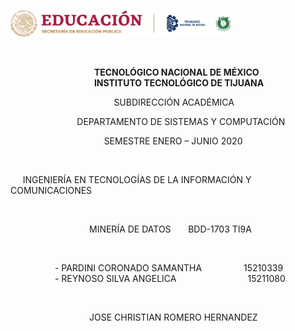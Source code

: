 <img src="https://github.com/Angi-Reynoso/Random_Forest_Classifier/blob/master/encabezado.png" 
alt="Title" width="70%">

&nbsp;

&nbsp;&nbsp;&nbsp;&nbsp;&nbsp;&nbsp;&nbsp;&nbsp;&nbsp;&nbsp;&nbsp;&nbsp;&nbsp;&nbsp;&nbsp;&nbsp;&nbsp;&nbsp;&nbsp;&nbsp;&nbsp;&nbsp;&nbsp;&nbsp;&nbsp;&nbsp;&nbsp;&nbsp;&nbsp;&nbsp;&nbsp;&nbsp;&nbsp;  **TECNOLÓGICO NACIONAL DE MÉXICO**  
&nbsp;&nbsp;&nbsp;&nbsp;&nbsp;&nbsp;&nbsp;&nbsp;&nbsp;&nbsp;&nbsp;&nbsp;&nbsp;&nbsp;&nbsp;&nbsp;&nbsp;&nbsp;&nbsp;&nbsp;&nbsp;&nbsp;&nbsp;&nbsp;&nbsp;&nbsp;&nbsp;&nbsp;&nbsp;&nbsp;&nbsp;&nbsp;&nbsp; **INSTITUTO TECNOLÓGICO DE TIJUANA**  

&nbsp;&nbsp;&nbsp;&nbsp;&nbsp;&nbsp;&nbsp;&nbsp;&nbsp;&nbsp;&nbsp;&nbsp;&nbsp;&nbsp;&nbsp;&nbsp;&nbsp;&nbsp;&nbsp;&nbsp;&nbsp;&nbsp;&nbsp;&nbsp;&nbsp;&nbsp;&nbsp;&nbsp;&nbsp;&nbsp;&nbsp;&nbsp;&nbsp;&nbsp;&nbsp;&nbsp;&nbsp;&nbsp;&nbsp;&nbsp;&nbsp; SUBDIRECCIÓN ACADÉMICA  

&nbsp;&nbsp;&nbsp;&nbsp;&nbsp;&nbsp;&nbsp;&nbsp;&nbsp;&nbsp;&nbsp;&nbsp;&nbsp;&nbsp;&nbsp;&nbsp;&nbsp;&nbsp;&nbsp;&nbsp;&nbsp;&nbsp;&nbsp;&nbsp;&nbsp;&nbsp; DEPARTAMENTO DE SISTEMAS Y COMPUTACIÓN  

&nbsp;&nbsp;&nbsp;&nbsp;&nbsp;&nbsp;&nbsp;&nbsp;&nbsp;&nbsp;&nbsp;&nbsp;&nbsp;&nbsp;&nbsp;&nbsp;&nbsp;&nbsp;&nbsp;&nbsp;&nbsp;&nbsp;&nbsp;&nbsp;&nbsp;&nbsp;&nbsp;&nbsp;&nbsp;&nbsp;&nbsp;&nbsp;&nbsp;&nbsp;&nbsp;&nbsp;&nbsp; SEMESTRE ENERO – JUNIO 2020  

&nbsp;

&nbsp;&nbsp;&nbsp;&nbsp; INGENIERÍA EN TECNOLOGÍAS DE LA INFORMACIÓN Y COMUNICACIONES  

&nbsp;

&nbsp;&nbsp;&nbsp;&nbsp;&nbsp;&nbsp;&nbsp;&nbsp;&nbsp;&nbsp;&nbsp;&nbsp;&nbsp;&nbsp;&nbsp;&nbsp;&nbsp;&nbsp;&nbsp;&nbsp;&nbsp;&nbsp;&nbsp;&nbsp;&nbsp;&nbsp;&nbsp;&nbsp;&nbsp;&nbsp;&nbsp; MINERÍA DE DATOS &nbsp;&nbsp;&nbsp;&nbsp;&nbsp; BDD-1703 TI9A   

&nbsp;

&nbsp;&nbsp;&nbsp;&nbsp;&nbsp;&nbsp;&nbsp;&nbsp;&nbsp;&nbsp;&nbsp;&nbsp;&nbsp;&nbsp;&nbsp;&nbsp;&nbsp; - PARDINI CORONADO SAMANTHA &nbsp;&nbsp;&nbsp;&nbsp;&nbsp;&nbsp;&nbsp;&nbsp;&nbsp;&nbsp;&nbsp;&nbsp;&nbsp;&nbsp;&nbsp; 15210339  
&nbsp;&nbsp;&nbsp;&nbsp;&nbsp;&nbsp;&nbsp;&nbsp;&nbsp;&nbsp;&nbsp;&nbsp;&nbsp;&nbsp;&nbsp;&nbsp;&nbsp; - REYNOSO SILVA ANGELICA &nbsp;&nbsp;&nbsp;&nbsp;&nbsp;&nbsp;&nbsp;&nbsp;&nbsp;&nbsp;&nbsp;&nbsp;&nbsp;&nbsp;&nbsp;&nbsp;&nbsp;&nbsp;&nbsp;&nbsp;&nbsp;&nbsp;&nbsp;&nbsp;&nbsp;&nbsp;&nbsp; 15211080  


&nbsp;

&nbsp;&nbsp;&nbsp;&nbsp;&nbsp;&nbsp;&nbsp;&nbsp;&nbsp;&nbsp;&nbsp;&nbsp;&nbsp;&nbsp;&nbsp;&nbsp;&nbsp;&nbsp;&nbsp;&nbsp;&nbsp;&nbsp;&nbsp;&nbsp;&nbsp;&nbsp;&nbsp;&nbsp;&nbsp;&nbsp;&nbsp; JOSE CHRISTIAN ROMERO HERNANDEZ    
